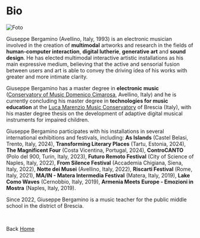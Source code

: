 # Bio

![Foto](https://giuseppebergamino.github.io/Home/Bio/Giuseppe_Bergamino_personal_photo.jpg)


Giuseppe Bergamino (Avellino, Italy, 1993) is an electronic musician involved in the creation of **multimodal** artworks and research in the fields of **human-computer interaction**, **digital lutherie**, **generative art** and **sound design**. He has elected multimodal interactive artistic installations as his main expressive medium, believing that the active and sensorial fusion between users and art is able to convey the driving idea of his works with greater and more intimate clarity.

<p></p>

Giuseppe Bergamino has a master degree in **electronic music** ([Conservatory of Music Domenico Cimarosa](http://www.conservatoriocimarosa.org/), Avellino, Italy) and he is currently concluding his master degree in **technologies for music education** at the [Luca Marenzio Music Conservatory](https://www.consbs.it/) of Brescia (Italy), with his master degree thesis on the development of adaptive digital musical instruments for impaired children.

<p></p>

Giuseppe Bergamino participates with his installations in several international exhibitions and festivals, including: 
**As Islands** (Castel Belasi, Trento, Italy, 2024), **Transforming Literary Places** (Tartu, Estonia, 2024), **The Magnificent Four** (Costa Vicentina, Portugal, 2024), **ControCANTO** (Polo del 900, Turin, Italy, 2023), **Futuro Remoto Festival** (City of Science of Naples, Italy, 2022), **From Silence Festival** (Accademia Chigiana, Siena, Italy, 2022), **Notte dei Musei** (Avellino, Italy, 2022), **Riscarti Festival** (Rome, Italy, 2021), **MA/IN - Matera Intermedia Festival** (Matera, Italy, 2019), **Lake Como Waves** (Cernobbio, Italy, 2019), **Armenia Meets Europe - Emozioni in Mostra** (Naples, Italy, 2019).

<p></p>

Since 2022, Giuseppe Bergamino is a music teacher for the public middle school in the district of Brescia.

<p><br></p>

Back [Home](https://giuseppebergamino.github.io/Home/)


